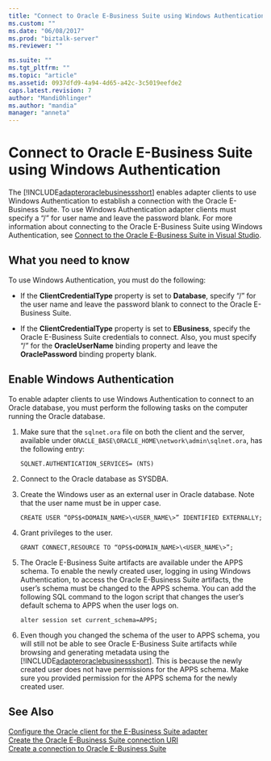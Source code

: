 ```yaml
---
title: "Connect to Oracle E-Business Suite using Windows Authentication | Microsoft Docs"
ms.custom: ""
ms.date: "06/08/2017"
ms.prod: "biztalk-server"
ms.reviewer: ""

ms.suite: ""
ms.tgt_pltfrm: ""
ms.topic: "article"
ms.assetid: 0937dfd9-4a94-4d65-a42c-3c5019eefde2
caps.latest.revision: 7
author: "MandiOhlinger"
ms.author: "mandia"
manager: "anneta"
---
```

# Connect to Oracle E-Business Suite using Windows Authentication
The [!INCLUDE[adapteroraclebusinessshort](../../includes/adapteroraclebusinessshort-md.md)] enables adapter clients to use Windows Authentication to establish a connection with the Oracle E-Business Suite. To use Windows Authentication adapter clients must specify a “/” for user name and leave the password blank. For more information about connecting to the Oracle E-Business Suite using Windows Authentication, see [Connect to the Oracle E-Business Suite in Visual Studio](../../adapters-and-accelerators/adapter-oracle-ebs/connect-to-the-oracle-e-business-suite-in-visual-studio.md).  

## What you need to know  
 To use Windows Authentication, you must do the following:  
  
-   If the **ClientCredentialType** property is set to **Database**, specify “/” for the user name and leave the password blank to connect to the Oracle E-Business Suite.  
  
-   If the **ClientCredentialType** property is set to **EBusiness**, specify the Oracle E-Business Suite credentials to connect. Also, you must specify “/” for the **OracleUserName** binding property and leave the **OraclePassword** binding property blank.  

## Enable Windows Authentication  
 To enable adapter clients to use Windows Authentication to connect to an Oracle database, you must perform the following tasks on the computer running the Oracle database.  
  
1. Make sure that the `sqlnet.ora` file on both the client and the server, available under `ORACLE_BASE\ORACLE_HOME\network\admin\sqlnet.ora`, has the following entry:  
  
   ```  
   SQLNET.AUTHENTICATION_SERVICES= (NTS)  
   ```  
  
2. Connect to the Oracle database as SYSDBA.  
  
3. Create the Windows user as an external user in Oracle database. Note that the user name must be in upper case.  
  
   ```  
   CREATE USER “OPS$<DOMAIN_NAME>\<USER_NAME\>” IDENTIFIED EXTERNALLY;  
   ```  
  
4. Grant privileges to the user.  
  
   ```  
   GRANT CONNECT,RESOURCE TO “OPS$<DOMAIN_NAME>\<USER_NAME\>”;  
   ```  
  
5. The Oracle E-Business Suite artifacts are available under the APPS schema. To enable the newly created user, logging in using Windows Authentication, to access the Oracle E-Business Suite artifacts, the user’s schema must be changed to the APPS schema. You can add the following SQL command to the logon script that changes the user’s default schema to APPS when the user logs on.  
  
   ```  
   alter session set current_schema=APPS;  
   ```  
  
6. Even though you changed the schema of the user to APPS schema, you will still not be able to see Oracle E-Business Suite artifacts while browsing and generating metadata using the [!INCLUDE[adapteroraclebusinessshort](../../includes/adapteroraclebusinessshort-md.md)]. This is because the newly created user does not have permissions for the APPS schema. Make sure you provided permission for the APPS schema for the newly created user.  
  
## See Also  
[Configure the Oracle client for the E-Business Suite adapter](../../adapters-and-accelerators/adapter-oracle-ebs/configure-the-oracle-client-for-the-e-business-suite-adapter.md)   
[Create the Oracle E-Business Suite connection URI](../../adapters-and-accelerators/adapter-oracle-ebs/create-the-oracle-e-business-suite-connection-uri.md)  
 [Create a connection to Oracle E-Business Suite](../../adapters-and-accelerators/adapter-oracle-ebs/create-a-connection-to-oracle-e-business-suite.md)